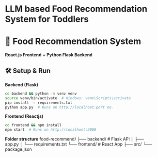 # LLM based Food Recommendation System for Toddlers
# 🍔 Food Recommendation System

**React.js Frontend** + **Python Flask Backend**

## 🛠️ Setup & Run

**Backend (Flask)**
```bash
cd backend && python -m venv venv
source venv/bin/activate  # Windows: venv\Scripts\activate
pip install -r requirements.txt
python app.py  # Runs on http://localhost:port no.
```

**Frontend (Reactjs)**
```bash
cd frontend && npm install
npm start  # Runs on http://localhost:3000
```

**Folder structure**
food-recommend/
├── backend/       # Flask API
│   ├── app.py
│   └── requirements.txt
└── frontend/      # React App
    ├── src/
    └── package.json
